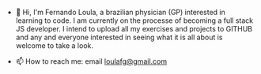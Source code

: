 - 👋 Hi, I'm Fernando Loula, a brazilian physician (GP) interested in learning to code. I am currently on the processe of becoming a full stack JS developer. I intend to upload all my exercises and projects to GITHUB and any and everyone interested in seeing what it is all about is welcome to take a look.

- 📫 How to reach me: email loulafg@gmail.com

<!---
loulafg/loulafg is an awesome repository because its where you can see all the learning process happening. Cheers!
--->
